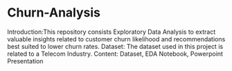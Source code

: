 # Churn-Analysis
Introduction:This repository consists Exploratory Data Analysis to extract valuable insights related to customer churn likelihood and recommendations best suited to lower churn rates.
Dataset: The dataset used in this project is related to a Telecom Industry.
Content: Dataset, EDA Notebook, Powerpoint Presentation
